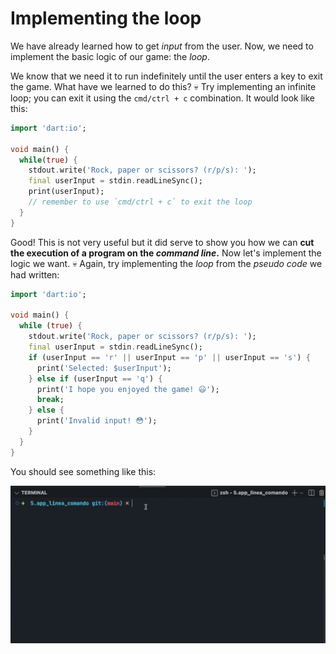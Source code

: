 # Implementing the loop

We have already learned how to get _input_ from the user. Now, we need to implement the basic logic of our game: the _loop_.

We know that we need it to run indefinitely until the user enters a key to exit the game. What have we learned to do this? 💀 Try implementing an infinite loop; you can exit it using the `cmd/ctrl + c` combination. It would look like this:

```dart
import 'dart:io';

void main() {
  while(true) {
    stdout.write('Rock, paper or scissors? (r/p/s): ');
    final userInput = stdin.readLineSync();
    print(userInput); 
    // remember to use `cmd/ctrl + c` to exit the loop            
  }
}
```

Good! This is not very useful but it did serve to show you how we can __cut the execution of a program on the _command line_.__ Now let's implement the logic we want. 💀 Again, try implementing the _loop_ from the _pseudo code_ we had written:

```dart
import 'dart:io';

void main() {
  while (true) {
    stdout.write('Rock, paper or scissors? (r/p/s): ');
    final userInput = stdin.readLineSync();
    if (userInput == 'r' || userInput == 'p' || userInput == 's') {
      print('Selected: $userInput');
    } else if (userInput == 'q') {
      print('I hope you enjoyed the game! 😃');
      break;
    } else {
      print('Invalid input! 😳');
    }
  }
}
```

You should see something like this:

![_Loop_ implementado](https://raw.githubusercontent.com/themonkslab/courses/main/dart/5.app_linea_comando/5.8.1_loop_implementado.gif)
